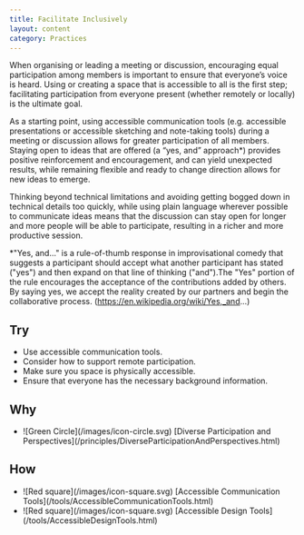 ```yaml
---
title: Facilitate Inclusively
layout: content
category: Practices
---
```


When organising or leading a meeting or discussion, encouraging equal participation among members is important to ensure that everyone’s voice is heard. Using or creating a space that is accessible to all is the first step; facilitating participation from everyone present (whether remotely or locally) is the ultimate goal.

As a starting point, using accessible communication tools (e.g. accessible presentations or accessible sketching and note-taking tools) during a meeting or discussion allows for greater participation of all members. Staying open to ideas that are offered (a “yes, and” approach*) provides positive reinforcement and encouragement, and can yield unexpected results, while remaining flexible and ready to change direction allows for new ideas to emerge.

Thinking beyond technical limitations and avoiding getting bogged down in technical details too quickly, while using plain language wherever possible to communicate ideas means that the discussion can stay open for longer and more people will be able to participate, resulting in a richer and more productive session.

*"Yes, and..." is a rule-of-thumb response in improvisational comedy that suggests a participant should accept what another participant has stated ("yes") and then expand on that line of thinking ("and").The "Yes" portion of the rule encourages the acceptance of the contributions added by others. By saying yes, we accept the reality created by our partners and begin the collaborative process. (https://en.wikipedia.org/wiki/Yes,_and...)

## Try
* Use accessible communication tools.
* Consider how to support remote participation.
* Make sure you space is physically accessible.
* Ensure that everyone has the necessary background information.

## Why
<ul class="docs-guidelines-articleContentUseWhyHow"><li>![Green Circle](/images/icon-circle.svg) [Diverse Participation and Perspectives](/principles/DiverseParticipationAndPerspectives.html)</li></ul>

## How
<ul class="docs-guidelines-articleContentUseWhyHow"><li>![Red square](/images/icon-square.svg) [Accessible Communication Tools](/tools/AccessibleCommunicationTools.html)</li>
<li>![Red square](/images/icon-square.svg) [Accessible Design Tools](/tools/AccessibleDesignTools.html)</li></ul>
